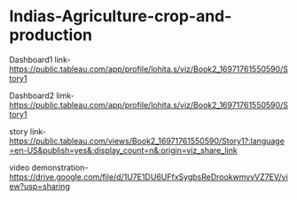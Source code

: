 # Indias-Agriculture-crop-and-production

Dashboard1 link-https://public.tableau.com/app/profile/lohita.s/viz/Book2_16971761550590/Story1 

Dashboard2 limk-https://public.tableau.com/app/profile/lohita.s/viz/Book2_16971761550590/Story1

story link-https://public.tableau.com/views/Book2_16971761550590/Story1?:language=en-US&publish=yes&:display_count=n&:origin=viz_share_link

video demonstration-https://drive.google.com/file/d/1U7E1DU6UFfxSygbsReDrookwmvvVZ7EV/view?usp=sharing
